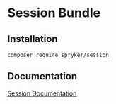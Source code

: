 # Session Bundle

## Installation

```
composer require spryker/session
```

## Documentation

[Session Documentation](https://spryker.github.io/session/index.html)
